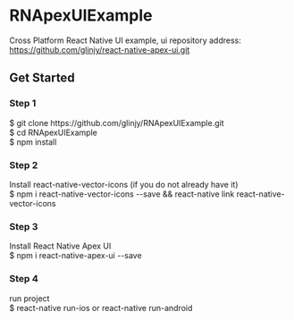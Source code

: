 # RNApexUIExample
Cross Platform React Native UI example, ui repository address: https://github.com/glinjy/react-native-apex-ui.git

<h2>Get Started</h2>

<h3>Step 1</h3>
$ git clone https://github.com/glinjy/RNApexUIExample.git<br/>
$ cd RNApexUIExample<br/>
$ npm install

<h3>Step 2</h3>
Install react-native-vector-icons (if you do not already have it)<br/>
$ npm i react-native-vector-icons --save && react-native link react-native-vector-icons

<h3>Step 3</h3>
Install React Native Apex UI<br/>
$ npm i react-native-apex-ui --save

<h3>Step 4</h3>
run project<br/>
$ react-native run-ios or react-native run-android
